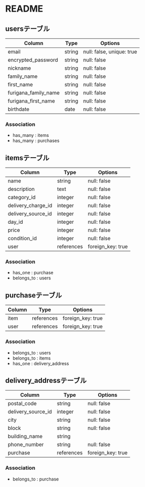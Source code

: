 # README

## usersテーブル
| Column | Type       | Options                        |
| ------ | ---------- | ------------------------------ |
|email| string | null: false, unique: true | 
|encrypted_password|string| null: false |
|nickname|string| null: false |
|family_name|string| null: false |
|first_name|string|null: false|
|furigana_family_name|string|null: false|
|furigana_first_name|string|null: false|
|birthdate|date|null: false|

### Association
- has_many : items
- has_many : purchases

## itemsテーブル
| Column | Type       | Options                        |
| ------ | ---------- | ------------------------------ |
|name|string| null: false |
|description|text| null: false |
|category_id|integer| null: false |
|delivery_charge_id|integer| null: false |
|delivery_source_id|integer| null: false |
|day_id|integer| null: false |
|price|integer| null: false |
|condition_id|integer| null: false |
|user|references| foreign_key: true |

### Association
- has_one : purchase
- belongs_to : users

## purchaseテーブル
| Column | Type       | Options                        |
| ------ | ---------- | ------------------------------ |
|item|references| foreign_key: true |
|user|references| foreign_key: true |


### Association
- belongs_to : users
- belongs_to : items
- has_one    : delivery_address


## delivery_addressテーブル
| Column | Type       | Options                        |
| ------ | ---------- | ------------------------------ |
|postal_code|string| null: false |
|delivery_source_id|integer| null: false |
|city|string| null: false |
|block|string| null: false |
|building_name|string|  |
|phone_number|string| null: false |
|purchase|references| foreign_key: true |


### Association
- belongs_to : purchase